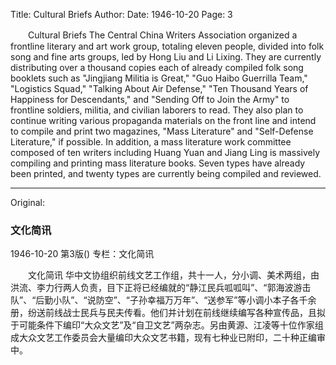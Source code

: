 Title: Cultural Briefs
Author:
Date: 1946-10-20
Page: 3

　　Cultural Briefs
    The Central China Writers Association organized a frontline literary and art work group, totaling eleven people, divided into folk song and fine arts groups, led by Hong Liu and Li Lixing. They are currently distributing over a thousand copies each of already compiled folk song booklets such as "Jingjiang Militia is Great," "Guo Haibo Guerrilla Team," "Logistics Squad," "Talking About Air Defense," "Ten Thousand Years of Happiness for Descendants," and "Sending Off to Join the Army" to frontline soldiers, militia, and civilian laborers to read. They also plan to continue writing various propaganda materials on the front line and intend to compile and print two magazines, "Mass Literature" and "Self-Defense Literature," if possible. In addition, a mass literature work committee composed of ten writers including Huang Yuan and Jiang Ling is massively compiling and printing mass literature books. Seven types have already been printed, and twenty types are currently being compiled and reviewed.



<hr /> 

Original: 


### 文化简讯

1946-10-20
第3版()
专栏：文化简讯

　　文化简讯
    华中文协组织前线文艺工作组，共十一人，分小调、美术两组，由洪流、李力行两人负责，目下正将已经编就的“静江民兵呱呱叫”、“郭海波游击队”、“后勤小队”、“说防空”、“子孙幸福万万年”、“送参军”等小调小本子各千余册，纷送前线战士民兵与民夫传看。他们并计划在前线继续编写各种宣传品，且拟于可能条件下编印“大众文艺”及“自卫文艺”两杂志。另由黄源、江凌等十位作家组成大众文艺工作委员会大量编印大众文艺书籍，现有七种业已附印，二十种正编审中。
